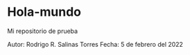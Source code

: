 # Hola-mundo
Mi repositorio de prueba

Autor: Rodrigo R. Salinas Torres
Fecha: 5 de febrero del 2022
